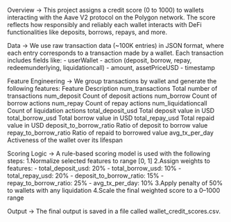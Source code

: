 Overview -> This project assigns a credit score (0 to 1000) to wallets interacting with the Aave V2 protocol on the Polygon network. 
            The score reflects how responsibly and reliably each wallet interacts with DeFi functionalities like deposits, borrows, repays, and more.

Data -> We use raw transaction data (~100K entries) in JSON format, where each entry corresponds to a transaction made by a wallet. Each transaction includes fields like:
        - userWallet
        - action (deposit, borrow, repay, redeemunderlying, liquidationcall)
        - amount, assetPriceUSD
        - timestamp

Feature Engineering -> We group transactions by wallet and generate the following features:
        Feature                            Description
        num_transactions                   Total number of transactions
        num_deposit                        Count of deposit actions
        num_borrow                         Count of borrow actions
        num_repay                          Count of repay actions
        num_liquidationcall                Count of liquidation actions
        total_deposit_usd                  Total deposit value in USD
        total_borrow_usd                   Total borrow value in USD
        total_repay_usd                    Total repaid value in USD
        deposit_to_borrow_ratio            Ratio of deposit to borrow value
        repay_to_borrow_ratio              Ratio of repaid to borrowed value
        avg_tx_per_day                     Activeness of the wallet over its lifespan

Scoring Logic -> A rule-based scoring model is used with the following steps:
   1.Normalize selected features to range [0, 1]
   2.Assign weights to features:
      - total_deposit_usd: 20%
      - total_borrow_usd: 10%
      - total_repay_usd: 20%
      - deposit_to_borrow_ratio: 15%
      - repay_to_borrow_ratio: 25%
      - avg_tx_per_day: 10%
   3.Apply penalty of 50% to wallets with any liquidation
   4.Scale the final weighted score to a 0–1000 range

Output -> The final output is saved in a file called wallet_credit_scores.csv.
